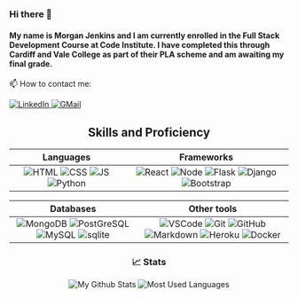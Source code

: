 ### Hi there 👋
#### My name is Morgan Jenkins and I am currently enrolled in the Full Stack Development Course at Code Institute. I have completed this through Cardiff and Vale College as part of their PLA scheme and am awaiting my final grade.

📫 How to contact me:<br>

<a href="https://www.linkedin.com/in/morgan-jenkins-729039155/" target="_blank" > 
    <img alt="LinkedIn" src="https://img.shields.io/badge/LinkedIn-0077B5?style=for-the-badge&logo=linkedin&logoColor=white" >
  </a>
  
  <a href="mailto:jenkimc@gmail.com"> 
    <img alt="GMail" src="https://img.shields.io/badge/Gmail-D14836?style=for-the-badge&logo=gmail&logoColor=white" >
  </a> 

<div align="center">
<h2>Skills and Proficiency</h2>
  
  | Languages      | Frameworks      |
  | :------------: | :-------------: |
  | <img alt="HTML" src="https://img.shields.io/badge/HTML5-E34F26?style=for-the-badge&logo=html5&logoColor=white" > <img alt="CSS" src="https://img.shields.io/badge/CSS3-1572B6?style=for-the-badge&logo=css3&logoColor=white" > <img alt="JS" src="https://img.shields.io/badge/JavaScript-323330?style=for-the-badge&logo=javascript&logoColor=F7DF1E" > <img alt="Python" src="https://img.shields.io/badge/Python-FFD43B?style=for-the-badge&logo=python&logoColor=blue" > | <img alt="React" src="https://img.shields.io/badge/React-20232A?style=for-the-badge&logo=react&logoColor=61DAFB" >  <img alt="Node" src="https://img.shields.io/badge/Node.js-339933?style=for-the-badge&logo=nodedotjs&logoColor=white" >  <img alt="Flask" src="https://img.shields.io/badge/Flask-000000?style=for-the-badge&logo=flask&logoColor=white" > <img alt="Django" src="https://img.shields.io/badge/Django-092E20?style=for-the-badge&logo=django&logoColor=green" > <img alt="Bootstrap" src="https://img.shields.io/badge/Bootstrap-563D7C?style=for-the-badge&logo=bootstrap&logoColor=white" > | 

  | Databases     | Other tools | 
  | :-----------: |:-------------:| 
  | <img alt="MongoDB" src="https://img.shields.io/badge/MongoDB-4EA94B?style=for-the-badge&logo=mongodb&logoColor=white" > <img alt="PostGreSQL" src="https://img.shields.io/badge/PostgreSQL-316192?style=for-the-badge&logo=postgresql&logoColor=white" > <img alt="MySQL" src="https://img.shields.io/badge/MySQL-005C84?style=for-the-badge&logo=mysql&logoColor=white" > <img alt="sqlite" src="https://img.shields.io/badge/SQLite-07405E?style=for-the-badge&logo=sqlite&logoColor=white" > | <img alt="VSCode" src="https://img.shields.io/badge/VSCode-0078D4?style=for-the-badge&logo=visual%20studio%20code&logoColor=white" > <img alt="Git" src="https://img.shields.io/badge/GIT-E44C30?style=for-the-badge&logo=git&logoColor=white" > <img alt="GitHub" src="https://img.shields.io/badge/GitHub-100000?style=for-the-badge&logo=github&logoColor=white" > <img alt="Markdown" src="https://img.shields.io/badge/Markdown-000000?style=for-the-badge&logo=markdown&logoColor=white" > <img alt="Heroku" src="https://img.shields.io/badge/Heroku-430098?style=for-the-badge&logo=heroku&logoColor=white" > <img alt="Docker" src="https://img.shields.io/badge/Docker-2CA5E0?style=for-the-badge&logo=docker&logoColor=white"> |

  
  <h3>📈 Stats</h3>
  <img alt="My Github Stats" src="https://github-readme-stats-git-masterrstaa-rickstaa.vercel.app/api?username=jenkidev&theme=tokyonight" >
  <img alt="Most Used Languages" src="https://github-readme-stats.vercel.app/api/top-langs/?username=jenkidev&hide=TeX&layout=compact")
